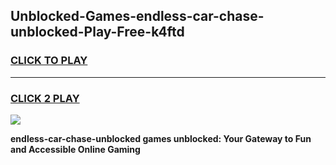 
## Unblocked-Games-endless-car-chase-unblocked-Play-Free-k4ftd
<h3>
<a href="https://premium76.site?title=endless-car-chase-unblocked&ref=12A">CLICK TO PLAY</a></h3>
<hr>

<h3>
<a href="https://premium76.site?title=endless-car-chase-unblocked&ref=12A">CLICK 2 PLAY</a>
  
</h3>

<a href="https://premium76.site?title=endless-car-chase-unblocked&ref=12A"><img src="https://clearcache.store/games.png"></a>


**endless-car-chase-unblocked games unblocked: Your Gateway to Fun and Accessible Online Gaming**
